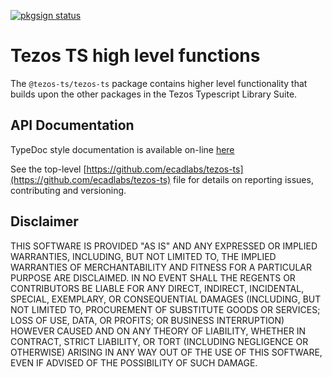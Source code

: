 [![pkgsign status](https://us-central1-pkgsign.cloudfunctions.net/pkgsign-badge?name=@tezos-ts/tezos-ts&expectedIdentity=jevonearth)](https://github.com/RedpointGames/pkgsign)

# Tezos TS high level functions

The `@tezos-ts/tezos-ts` package contains higher level functionality that builds upon the other packages in the Tezos Typescript Library Suite.

## API Documentation

TypeDoc style documentation is available on-line [here](https://ecadlabs.github.io/tezos-ts/typedoc/modules/_tezos_ts_tezos_ts.html)

See the top-level [https://github.com/ecadlabs/tezos-ts](https://github.com/ecadlabs/tezos-ts) file for details on reporting issues, contributing and versioning.

## Disclaimer

THIS SOFTWARE IS PROVIDED "AS IS" AND ANY EXPRESSED OR IMPLIED WARRANTIES, INCLUDING, BUT NOT LIMITED TO, THE IMPLIED WARRANTIES OF MERCHANTABILITY AND FITNESS FOR A PARTICULAR PURPOSE ARE DISCLAIMED. IN NO EVENT SHALL THE REGENTS OR CONTRIBUTORS BE LIABLE FOR ANY DIRECT, INDIRECT, INCIDENTAL, SPECIAL, EXEMPLARY, OR CONSEQUENTIAL DAMAGES (INCLUDING, BUT NOT LIMITED TO, PROCUREMENT OF SUBSTITUTE GOODS OR SERVICES; LOSS OF USE, DATA, OR PROFITS; OR BUSINESS INTERRUPTION) HOWEVER CAUSED AND ON ANY THEORY OF LIABILITY, WHETHER IN CONTRACT, STRICT LIABILITY, OR TORT (INCLUDING NEGLIGENCE OR OTHERWISE) ARISING IN ANY WAY OUT OF THE USE OF THIS SOFTWARE, EVEN IF ADVISED OF THE POSSIBILITY OF SUCH DAMAGE.
